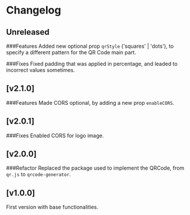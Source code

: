# Changelog

## Unreleased
###Features
Added new optional prop `qrStyle` ('squares' | 'dots'), to specify a different pattern for the QR Code main part.

###Fixes
Fixed padding that was applied in percentage, and leaded to incorrect values sometimes.

## [v2.1.0]
###Features
Made CORS optional, by adding a new prop `enableCORS`.

## [v2.0.1]
###Fixes
Enabled CORS for logo image.

## [v2.0.0]
###Refactor
Replaced the package used to implement the QRCode, from `qr.js` to `qrcode-generator`.

## [v1.0.0] 
First version with base functionalities.
